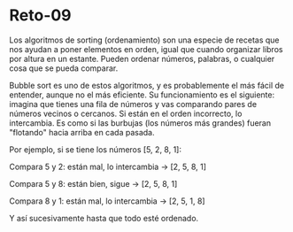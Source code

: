 # Reto-09
Los algoritmos de sorting (ordenamiento) son una especie de recetas que nos ayudan a poner elementos en orden, igual que cuando organizar libros por altura en un estante. Pueden ordenar números, palabras, o cualquier cosa que se pueda comparar.

Bubble sort es uno de estos algoritmos, y es probablemente el más fácil de entender, aunque no el más eficiente. Su funcionamiento es el siguiente: imagina que tienes una fila de números y vas comparando pares de números vecinos o cercanos. Si están en el orden incorrecto, lo intercambia. Es como si las burbujas (los números más grandes) fueran "flotando" hacia arriba en cada pasada.

Por ejemplo, si se tiene los números [5, 2, 8, 1]:

Compara 5 y 2: están mal, lo intercambia → [2, 5, 8, 1]

Compara 5 y 8: están bien, sigue → [2, 5, 8, 1]

Compara 8 y 1: están mal, lo intercambia → [2, 5, 1, 8]

Y así sucesivamente hasta que todo esté ordenado.

